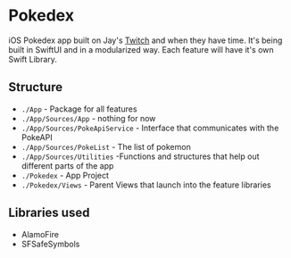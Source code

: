 # Pokedex

iOS Pokedex app built on Jay's [Twitch](https://twitch.tv/heyjaywilson) and when they have time. It's being built in SwiftUI and in a modularized way. Each feature will have it's own Swift Library.

## Structure

- `./App` - Package for all features
- `./App/Sources/App` - nothing for now
- `./App/Sources/PokeApiService` - Interface that communicates with the PokeAPI
- `./App/Sources/PokeList` - The list of pokemon
- `./App/Sources/Utilities` -Functions and structures that help out different parts of the app
- `./Pokedex` - App Project
- `./Pokedex/Views` - Parent Views that launch into the feature libraries

## Libraries used

- AlamoFire
- SFSafeSymbols
